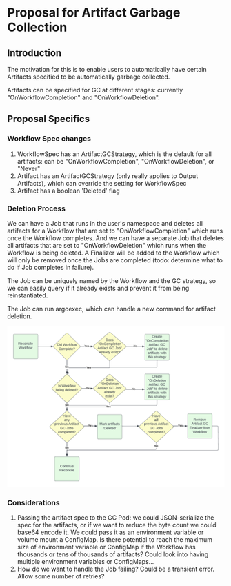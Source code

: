 # Proposal for Artifact Garbage Collection

## Introduction
The motivation for this is to enable users to automatically have certain Artifacts specified to be automatically garbage collected. 

Artifacts can be specified for GC at different stages: currently "OnWorkflowCompletion" and "OnWorkflowDeletion".

## Proposal Specifics

### Workflow Spec changes
1. WorkflowSpec has an ArtifactGCStrategy, which is the default for all artifacts: can be "OnWorkflowCompletion", "OnWorkflowDeletion", or "Never"
2. Artifact has an ArtifactGCStrategy (only really applies to Output Artifacts), which can override the setting for WorkflowSpec
3. Artifact has a boolean 'Deleted' flag

### Deletion Process
We can have a Job that runs in the user's namespace and deletes all artifacts for a Workflow that are set to "OnWorkflowCompletion" which runs once the Workflow completes. And we can have a separate Job that deletes all artifacts that are set to "OnWorkflowDeletion" which runs when the Workflow is being deleted. A Finalizer will be added to the Workflow which will only be removed once the Jobs are completed (todo: determine what to do if Job completes in failure). 

The Job can be uniquely named by the Workflow and the GC strategy, so we can easily query if it already exists and prevent it from being reinstantiated.

The Job can run argoexec, which can handle a new command for artifact deletion.

![Artifact GC Flow Chart](../assets/artifact-gc-proposal-flow-chart.png)

### Considerations
1. Passing the artifact spec to the GC Pod: we could JSON-serialize the spec for the artifacts, or if we want to reduce the byte count we could base64 encode it. We could pass it as an environment variable or volume mount a ConfigMap. Is there potential to reach the maximum size of environment variable or ConfigMap if the Workflow has thousands or tens of thousands of artifacts? Could look into having multiple environment variables or ConfigMaps...
2. How do we want to handle the Job failing? Could be a transient error. Allow some number of retries?
